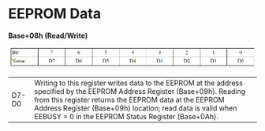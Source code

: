 # EEPROM Data

**Base+08h \(Read/Write\)**

![](../../../.gitbook/assets/18%20%283%29.png)

|  |  |
| :--- | :--- |
| D7-D0 | Writing to this register writes data to the EEPROM at the address specified by the EEPROM Address Register \(Base+09h\). Reading from this register returns the EEPROM data at the EEPROM Address Register \(Base+09h\) location; read data is valid when EEBUSY = 0 in the EEPROM Status Register \(Base+0Ah\). |



